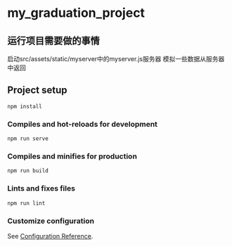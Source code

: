 # my_graduation_project

## 运行项目需要做的事情
启动src/assets/static/myserver中的myserver.js服务器
模拟一些数据从服务器中返回


## Project setup
```
npm install
```

### Compiles and hot-reloads for development
```
npm run serve
```

### Compiles and minifies for production
```
npm run build
```

### Lints and fixes files
```
npm run lint
```

### Customize configuration
See [Configuration Reference](https://cli.vuejs.org/config/).
